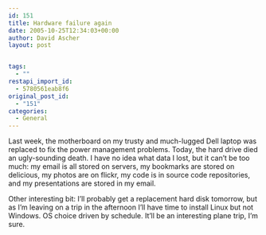 ```yaml
---
id: 151
title: Hardware failure again
date: 2005-10-25T12:34:03+00:00
author: David Ascher
layout: post


tags:
  - ""
restapi_import_id:
  - 5780561eab8f6
original_post_id:
  - "151"
categories:
  - General
---
```

Last week, the motherboard on my trusty and much-lugged Dell laptop was replaced to fix the power management problems. Today, the hard drive died an ugly-sounding death. I have no idea what data I lost, but it can&#8217;t be too much: my email is all stored on servers, my bookmarks are stored on delicious, my photos are on flickr, my code is in source code repositories, and my presentations are stored in my email.

Other interesting bit: I&#8217;ll probably get a replacement hard disk tomorrow, but as I&#8217;m leaving on a trip in the afternoon I&#8217;ll have time to install Linux but not Windows. OS choice driven by schedule. It&#8217;ll be an interesting plane trip, I&#8217;m sure.